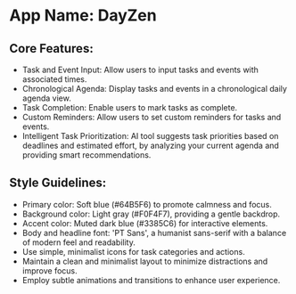# **App Name**: DayZen

## Core Features:

- Task and Event Input: Allow users to input tasks and events with associated times.
- Chronological Agenda: Display tasks and events in a chronological daily agenda view.
- Task Completion: Enable users to mark tasks as complete.
- Custom Reminders: Allow users to set custom reminders for tasks and events.
- Intelligent Task Prioritization: AI tool suggests task priorities based on deadlines and estimated effort, by analyzing your current agenda and providing smart recommendations.

## Style Guidelines:

- Primary color: Soft blue (#64B5F6) to promote calmness and focus.
- Background color: Light gray (#F0F4F7), providing a gentle backdrop.
- Accent color: Muted dark blue (#3385C6) for interactive elements.
- Body and headline font: 'PT Sans', a humanist sans-serif with a balance of modern feel and readability.
- Use simple, minimalist icons for task categories and actions.
- Maintain a clean and minimalist layout to minimize distractions and improve focus.
- Employ subtle animations and transitions to enhance user experience.